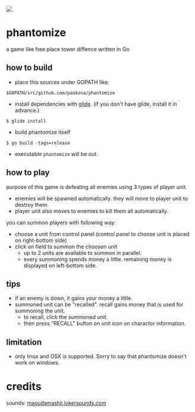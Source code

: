 
<a href="https://app.zenhub.com/workspace/o/pankona/phantomize/boards?repos=90622123"><img src="https://raw.githubusercontent.com/ZenHubIO/support/master/zenhub-badge.png"></a>

# phantomize

a game like free place tower diffence written in Go

## how to build

* place this sources under GOPATH like:

`$GOPATH/src/github.com/pankona/phantomize`

* install dependencies with [glide](https://github.com/Masterminds/glide). (if you don't have glide, install it in advance.)

`$ glide install`

* build phantomize itself

`$ go build -tags=release`

* executable `phantomize` will be out.

## how to play

purpose of this game is defeating all enemies using 3 types of player unit.

* enemies will be spawned automatically. they will move to player unit to destroy them.
* player unit also moves to enemies to kill them all automatically.

you can summon players with following way:
* choose a unit from control panel (control panel to choose unit is placed on right-bottom side)
* click on field to summon the choosen unit
  * up to 2 units are available to summon in parallel.
  * every summoning spends money a little. remaining money is displayed on left-bottom side.

## tips

* if an enemy is down, it gains your money a little.
* summoned unit can be "recalled". recall gains money that is used for summoning the unit.
  * to recall, click the summoned unit.
  * then press "RECALL" button on unit icon on charactor information.

## limitation

* only linux and OSX is supported. Sorry to say that phantomize doesn't work on windows.

# credits

sounds: [maoudamashii.jokersounds.com](http://maoudamashii.jokersounds.com/)
